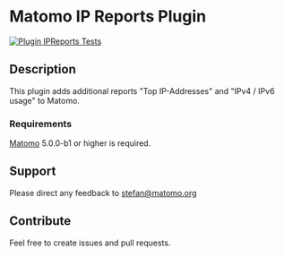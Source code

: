 # Matomo IP Reports Plugin

[![Plugin IPReports Tests](https://github.com/sgiehl/piwik-plugin-IPReports/actions/workflows/matomo-tests.yml/badge.svg)](https://github.com/sgiehl/piwik-plugin-IPReports/actions/workflows/matomo-tests.yml)

## Description

This plugin adds additional reports "Top IP-Addresses" and "IPv4 / IPv6 usage" to Matomo.

### Requirements

[Matomo](https://github.com/matomo-org/matomo) 5.0.0-b1 or higher is required.

## Support

Please direct any feedback to [stefan@matomo.org](mailto:stefan@matomo.org)

## Contribute

Feel free to create issues and pull requests.

